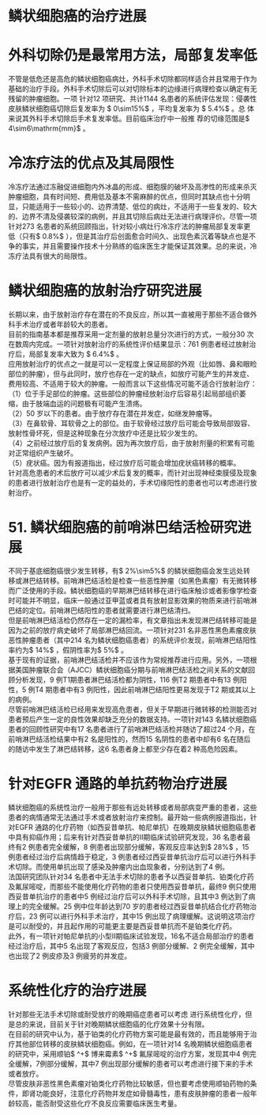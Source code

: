 # 鳞状细胞癌的治疗进展  
#  外科切除仍是最常用方法，局部复发率低  
不管是低危还是高危的鳞状细胞癌病灶，外科手术切除都同样适合并且常用于作为基础的治疗手段。外科手术切除后可以对切除标本的边缘进行病理检查以确定有无残留的肿瘤细胞。一项 针对12 项研究、共计1144 名患者的系统评估发现：侵袭性皮肤鳞状细胞癌切除后复发率为 $ 0\sim15\%$  ，平均复发率为 $ 5.4\%$  。总 体来说其外科手术切除后手术复发率低。目前临床治疗中一般推 荐的切缘范围是$ 4\sim6\mathrm{mm}$    。  
#  冷冻疗法的优点及其局限性  
冷冻疗法通过冻融促进细胞内外冰晶的形成、细胞膜的破坏及高渗性的形成来杀灭肿瘤细胞，具有时间短、费用低及基本不需麻醉的优点，但同时其缺点也十分明显，只能适用于一些较小的、边界清楚、低位的病灶，不适用于一些复发的、较大的、边界不清及侵袭较深的病例，并且其切除后病灶无法进行病理评价。尽管一项针对273 名患者的系统回顾指出，针对较小病灶行冷冻疗法的肿瘤局部复发率更低（只有$ 0.8\%$ ），但是其治疗后创面愈合时间久、出现色素沉着等缺点也是不争的事实，并且需要操作技术十分熟练的临床医生才能保证其效果。总的来说，冷冻疗法具有很大的局限性。  
#  鳞状细胞癌的放射治疗研究进展  
长期以来，由于放射治疗存在潜在的不良反应，所以其一直被用于那些不适合做外科手术治疗或者年龄较大的患者。  
目前的指南基本都是推荐采用一定剂量的放射总量分次进行的方式，一般分30 次在数周内完成。一项针对放射治疗的系统性评价结果显示：761 例患者经过放射治疗后，局部复发率大致为 $ 6.4\%$  。  
应用放射治疗的优点之一就是可以一定程度上保证局部的外观（比如唇、鼻和眼睑部位的肿瘤），但与此同时，放疗也存在一定的缺点，如放疗可能产生的并发症、费用较高、不适用于较大的肿瘤。一般而言以下这些情况可能不适合行放射治疗：  
（1）位于手足部位的肿瘤。这些部位的肿瘤经放射治疗后容易引起局部组织萎缩，由于肢端血运的问题极有可能产生溃疡。  
（2）50 岁以下的患者。由于放疗存在潜在并发症，如继发肿瘤等。  
（3）在鼻软骨、耳软骨之上的部位。由于软骨经过放疗后可能会导致局部毁容、放射性骨坏死，但是这种现象在分次放疗中还是比较少发生的。  
（4）之前经过放疗后的复发病例。因为再次放疗后，由于放射剂量的积累有可能对正常组织产生破坏。  
（5）疣状癌。因为有报道指出，经过放疗后可能会增加疣状癌转移的概率。  
针对高危患者的术后放疗可以减少术后复发的概率，而针对出现神经束膜侵及现象的患者进行放射治疗也是有一定的益处的，手术切缘阳性的患者也可以考虑进行放射治疗。  
# 51. 鳞状细胞癌的前哨淋巴结活检研究进展  
不同于基底细胞癌很少发生转移，有$ 2\%\sim5\%$  的鳞状细胞癌会发生远处转移或淋巴结转移。前哨淋巴结活检是检查一些恶性肿瘤（如黑色素瘤）有无微转移而广泛使用的手段。鳞状细胞癌的早期淋巴结转移在进行临床触诊或者影像学检查时可能并不明显，临床一般通过亚甲蓝或者具有放射显影效果的物质来进行前哨淋巴结的定位。前哨淋巴结阳性的患者就需要进行淋巴结清扫。  
但是前哨淋巴结活检仍然存在一定的漏检率，有文章指出未发现淋巴结转移可能是因为之前的放疗病史破坏了局部淋巴结回流。一项针对231 名非恶性黑色素瘤皮肤恶性肿瘤患者（其中214 名为鳞状细胞癌患者）的系统评价发现，前哨淋巴结阳性率约为$ 14\%$ ，假阴性率为$ 5\%$ 。  
基于现有的证据，前哨淋巴结活检并不应该作为常规推荐进行应用。另外，一项根据美国肿瘤联合会（AJCC）鳞状细胞癌分期与前哨淋巴结活检之间关系的文献回顾分析发现，9 例T1期患者淋巴结活检都为阴性，116 例T2 期患者中有13 例阳性，5 例T4 期患者中有3 例阳性，因此前哨淋巴结阳性更易发现于T2 期或其以上的病例。  
尽管前哨淋巴结活检已经用来发现高危患者，但关于早期进行微转移的检测能否对患者预后产生一定的良性效果却缺乏充分的数据支持。一项针对143 名鳞状细胞癌患者的回顾性研究中有17 名患者进行了前哨淋巴结活检并随访了超过24 个月，在前哨淋巴结活检结果中有2 名是阳性的，然而15 名阴性的患者中却有6 名在随后的随访中发生了淋巴结转移，这6 名患者身上都至少存在着2 种高危险因素。  
#  针对EGFR 通路的单抗药物治疗进展  
鳞状细胞癌的系统性治疗一般用于那些有远处转移或者局部病变严重的患者，这些患者的病情通常无法通过手术或者放射治疗来控制。最开始一些病例报道指出，针对EGFR 通路的化疗药物（如西妥昔单抗、帕尼单抗）在晚期皮肤鳞状细胞癌患者中具有抑癌作用；后来有针对西妥昔单抗的Ⅱ期临床试验研究发现，36 名患者最终有2 例患者完全缓解，8 例患者出现部分缓解，客观反应率达到$ 28\%$ ，15 例患者经过治疗后病情趋于稳定，3 例患者经过西妥昔单抗治疗后可以进行外科手术切除。而使用单抗出现了感染及肿瘤内出血现象者，分别达到了4 例。  
法国研究团队针对34 名患者中无法手术切除的患者予以西妥昔单抗、铂类化疗药及氟尿嘧啶，而那些不能使用化疗药物的患者只使用西妥昔单抗，最终9 例只使用西妥昔单抗治疗的患者中5 例经过治疗后可以外科手术切除，且其中3 例达到了病理上的完全缓解。25 例中位年龄达到70 岁的患者经过西妥昔单抗结合化疗药物治疗后，23 例可以进行外科手术治疗，其中15 例出现了病理缓解。这说明这项治疗是可以耐受的，并且起作用的可能更主要是西妥昔单抗而不是铂类化疗药。  
此外，有一项针对帕尼单抗的小型Ⅱ期临床试验发现，16名不适合局部治疗的患者经过治疗后，其中5 名出现了客观反应，包括3 例部分缓解、2 例完全缓解，其中也出现了2 例皮疹及3 例疲劳的并发症。  
#  系统性化疗的治疗进展  
针对那些无法手术切除或耐受放疗的晚期癌症患者可以考虑 进行系统性化疗，但是总的来说，目前关于针对晚期鳞状细胞癌的化疗效果十分有限。  
在目前的研究中认为，基于铂类的化疗药物方案可能是最有效的，而且能够用于治疗其他部位转移的皮肤鳞状细胞癌。例如，在一项针对14 名晚期鳞状细胞癌患者的研究中，采用顺铂$ ^+$  博来霉素$ ^+$  氟尿嘧啶的治疗方案，发现其中4 例完全缓解，7例部分缓解，其中7 例出现部分缓解的患者可以考虑进行接下来的手术或者放疗。  
尽管皮肤非恶性黑色素瘤对铂类化疗药物比较敏感，但也要考虑使用顺铂药物的条件，即肾功能良好，注意化疗药物并发症如骨髓毒性，患有皮肤肿瘤的患者一般年龄较高，能否耐受这些化疗不良反应需要临床医生考量。  